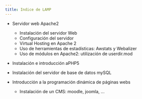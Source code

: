 ```yaml
---
title: Indice de LAMP
---
```


* Servidor web Apache2
  * Instalación del servidor Web
  * Configuración del servidor
  * Virtual Hosting en Apache 2
  * Uso de herramientas de estadísticas: Awstats y Webalizer
  * Uso de módulos en Apache2: utilización de userdir.mod
    
* Instalación e introducción aPHP5
* Instalación del servidor de base de datos mySQL
* Introducción a la programación dinámica de páginas webs
  * Instalación de un CMS: moodle, joomla, ...
  